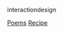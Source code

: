 interactiondesign

[Poems](/Users/ryanrusko/Desktop/interaction%20design/poems/index.html) 
[Recipe](/Users/ryanrusko/Desktop/interaction%20design/recipe/index.html) 

